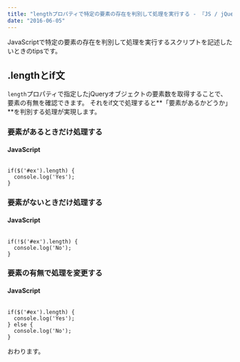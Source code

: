 ```yaml
---
title: "lengthプロパティで特定の要素の存在を判別して処理を実行する - 『JS / jQuery』"
date: "2016-06-05"
---
```


JavaScriptで特定の要素の存在を判別して処理を実行するスクリプトを記述したいときのtipsです。

## .lengthとif文

`length`プロパティで指定したjQueryオブジェクトの要素数を取得することで、要素の有無を確認できます。 それをif文で処理すると**「要素があるかどうか」**を判別する処理が実現します。

### 要素があるときだけ処理する

#### JavaScript

```

if($('#ex').length) {
  console.log('Yes');
}
```

### 要素がないときだけ処理する

#### JavaScript

```

if(!$('#ex').length) {
  console.log('No');
}
```

### 要素の有無で処理を変更する

#### JavaScript

```

if($('#ex').length) {
  console.log('Yes');
} else {
  console.log('No');
}
```

おわります。
